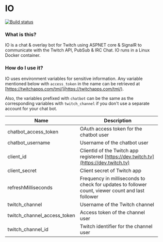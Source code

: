 # IO

[![Build status](https://dev.azure.com/io-bot/io-bot/_apis/build/status/io-bot%20-%20CI)](https://dev.azure.com/io-bot/io-bot/_build/latest?definitionId=1)

### What is this?

IO is a chat & overlay bot for Twitch using ASPNET core & SignalR to communicate with the Twitch API, PubSub & IRC Chat.  IO runs in a Linux Docker container.

### How do I use it?

IO uses environment variables for sensitive information.  Any variable mentioned below with `access_token` in the name can be retrieved at [https://twitchapps.com/tmi/](https://twitchapps.com/tmi/).

Also, the variables prefixed with `chatbot` can be the same as the corresponding variables with `twitch_channel` if you don't use a separate account for your chat bot.

Name  |  Description
-- | --
chatbot_access_token | OAuth access token for the chatbot user
chatbot_username | Username of the chatbot user
client_id | ClientId of the Twitch app registered [https://dev.twitch.tv](https://dev.twitch.tv)
client_secret | Client secret of Twitch app
refreshMilliseconds | Frequency in milliseconds to check for updates to follower count, viewer count and last follower
twitch_channel | Username of the Twitch channel
twitch_channel_access_token | Access token of the channel user
twitch_channel_id | Twitch identifier for the channel user